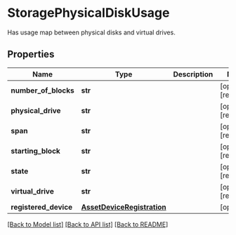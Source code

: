 # StoragePhysicalDiskUsage

Has usage map between physical disks and virtual drives. 
## Properties
Name | Type | Description | Notes
------------ | ------------- | ------------- | -------------
**number_of_blocks** | **str** |  | [optional] [readonly] 
**physical_drive** | **str** |  | [optional] [readonly] 
**span** | **str** |  | [optional] [readonly] 
**starting_block** | **str** |  | [optional] [readonly] 
**state** | **str** |  | [optional] [readonly] 
**virtual_drive** | **str** |  | [optional] [readonly] 
**registered_device** | [**AssetDeviceRegistration**](.md) |  | [optional] 

[[Back to Model list]](../README.md#documentation-for-models) [[Back to API list]](../README.md#documentation-for-api-endpoints) [[Back to README]](../README.md)


